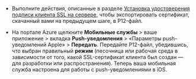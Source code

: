 
* Выполните действия, описанные в разделе [Установка удостоверения подписи клиента SSL на сервере](https://developer.apple.com/library/ios/documentation/IDEs/Conceptual/AppDistributionGuide/ConfiguringPushNotifications/ConfiguringPushNotifications.html#//apple_ref/doc/uid/TP40012582-CH32-SW15), чтобы экспортировать сертификат, скачанный вами на предыдущем шаге, в P12-файл.

* На портале Azure щелкните **Мобильные службы** > ваше приложение > вкладка **Push-уведомления** > «Параметры push-уведомлений Apple» > **Передать**. Передайте P12-файл, убедившись, что выбран правильный **режим** (песочница или рабочая среда в зависимости от того, какой SSL-сертификат клиента был создан — для разработки или распространения). Теперь ваша мобильная служба настроена для работы с push-уведомлениями в iOS.

<!---HONumber=August15_HO6-->